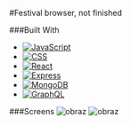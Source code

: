 #Festival browser, not finished

###Built With
* [![JavaScript][JavaScript.img]][JavaScript-url]
* [![CSS][CSS.img]][CSS-url]
* [![React][React.js]][React-url]
* [![Express][Express.js]][Express-url]
* [![MongoDB][Mongo.db]][Mongo-url]
* [![GraphQL][Graph.ql]][Graph-url]


###Screens
![obraz](https://github.com/Marcelinc/festivals/assets/82237491/5224a257-cc23-4549-be07-ac3c34439533)
![obraz](https://github.com/Marcelinc/festivals/assets/82237491/94189f1f-fc2d-4e49-96c2-ac3ef18fe995)



<!-- MARKDOWN LINKS & IMAGES -->
[JavaScript.img]: https://img.shields.io/badge/JavaScript-F7DF1E?style=for-the-badge&logo=javascript&logoColor=black
[JavaScript-url]: #
[CSS.img]: https://img.shields.io/badge/CSS3-1572B6?style=for-the-badge&logo=css3&logoColor=white
[CSS-url]: #
[React.js]: https://img.shields.io/badge/React-20232A?style=for-the-badge&logo=react&logoColor=61DAFB
[React-url]: https://reactjs.org/
[Express.js]: https://img.shields.io/badge/Express.js-000000?style=for-the-badge&logo=express&logoColor=white
[Express-url]: https://expressjs.com/
[Mongo.db]: https://img.shields.io/badge/MongoDB-4EA94B?style=for-the-badge&logo=mongodb&logoColor=white
[Mongo-url]:https://www.mongodb.com/
[Graph.ql]: https://img.shields.io/badge/-GraphQL-E10098?style=for-the-badge&logo=graphql&logoColor=white
[Graph-url]: https://graphql.org/
